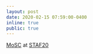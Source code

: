 ```yaml
---
layout: post
date: 2020-02-15 07:59:00-0400
inline: true
public: true
---
```


<a href="http://mosc.gssi.it/">MoSC</a> at <a href= "https://staf2020.hvl.no/">STAF20</a>